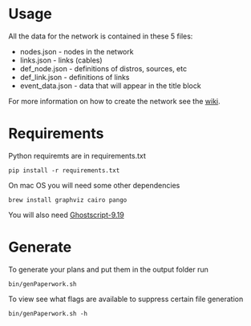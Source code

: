 Usage
=====

All the data for the network is contained in these 5 files:

* nodes.json - nodes in the network
* links.json - links (cables)
* def_node.json - definitions of distros, sources, etc
* def_link.json - definitions of links
* event_data.json - data that will appear in the title block

For more information on how to create the network see the [wiki](../../wiki).

Requirements
============
Python requiremts are in requirements.txt
```
pip install -r requirements.txt
```

On mac OS you will need some other dependencies
```
brew install graphviz cairo pango
```

You will also need [Ghostscript-9.19](http://pages.uoregon.edu/koch/)

Generate
========
To generate your plans and put them in the output folder run
```
bin/genPaperwork.sh
```

To view see what flags are available to suppress certain file generation
```
bin/genPaperwork.sh -h
```
